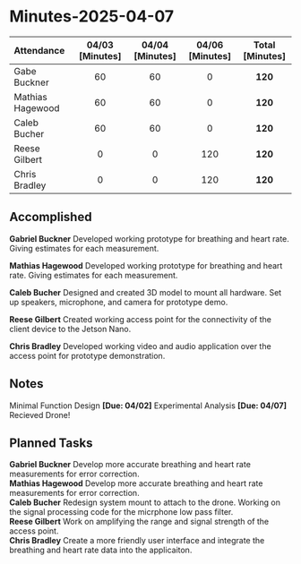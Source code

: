 # Minutes-2025-04-07

| Attendance       | 04/03 [Minutes] |   04/04 [Minutes] |  04/06 [Minutes]     |     Total [Minutes]  |
| :----            | :----:          |   :----:          |    :----:            |   :----:             |
| Gabe Buckner     | 60              |        60          |      0               |     **120**           |
| Mathias Hagewood | 60              |        60         |      0               |  **120**              | 
| Caleb Bucher     | 60              |        60         |      0               |**120**                |
| Reese Gilbert    | 0               |         0         |      120             |**120**                |
| Chris Bradley    | 0               |         0         |      120             |          **120**      |  

    
## Accomplished 

  **Gabriel Buckner** Developed working prototype for breathing and heart rate. Giving estimates for each measurement.

  **Mathias Hagewood** Developed working prototype for breathing and heart rate. Giving estimates for each measurement.

  **Caleb Bucher** Designed and created 3D model to mount all hardware. Set up speakers, microphone, and camera for prototype demo.

  **Reese Gilbert** Created working access point for the connectivity of the client device to the Jetson Nano.

  **Chris Bradley** Developed working video and audio application over the access point for prototype demonstration.

## Notes 
Minimal Function Design **[Due: 04/02]**
Experimental Analysis **[Due: 04/07]**
Recieved Drone!

## Planned Tasks
 **Gabriel Buckner** Develop more accurate breathing and heart rate measurements for error correction.  
 **Mathias Hagewood** Develop more accurate breathing and heart rate measurements for error correction.  
 **Caleb Bucher**  Redesign system mount to attach to the drone. Working on the signal processing code for the micrphone low pass filter.  
 **Reese Gilbert** Work on amplifying the range and signal strength of the access point.   
 **Chris Bradley** Create a more friendly user interface and integrate the breathing and heart rate data into the applicaiton.
